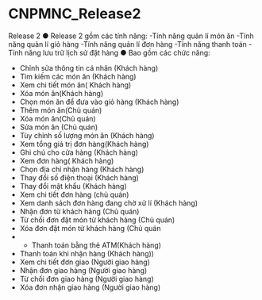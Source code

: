# CNPMNC_Release2
Release 2
● Release 2 gồm các tính năng:
-Tính năng quản lí món ăn 
-Tính năng quản lí giỏ hàng
-Tính năng quản lí đơn hàng
-Tính năng thanh toán
-Tính năng lưu trữ lịch sử đặt hàng
● Bao gồm các chức năng: 
+ Chỉnh sửa thông tin cá nhân (Khách hàng)
+	Tìm kiếm các món ăn (Khách hàng) 
+ Xem chi tiết món ăn( Khách hàng)
+ Xóa món ăn(Khách hàng)
+ Chọn món ăn để đưa vào giỏ hàng (Khách hàng)
+ Thêm món ăn(Chủ quán)
+ Xóa món ăn(Chủ quán)
+ Sửa món ăn (Chủ quán)
+ Tùy chỉnh số lượng món ăn (Khách hàng)
+ Xem tổng giá trị đơn hàng(Khách hàng)
+ Ghi chú cho cửa hàng (Khách hàng)
+ Xem đơn hàng( Khách hàng)
+ Chọn địa chỉ nhận hàng (Khách hàng)
+ Thay đổi số điện thoại (Khách hàng)
+ Thay đổi mật khẩu (Khách hàng)
+ Xem chi tiết đơn hàng (chủ quán)
+ Xem danh sách đơn hàng đang chờ xử lí (Khách hàng)
+ Nhận đơn từ khách hàng (Chủ quán)
+ Từ chối đơn đặt món từ khách hàng (Chủ quán)
+ Xóa đơn đặt món từ khách hàng (Chủ quán
+ + Thanh toán bằng thẻ ATM(Khách hàng)
+ Thanh toán khi nhận hàng (Khách hàng))
+ Xem chi tiết đơn giao (Người giao hàng)
+ Nhận đơn giao hàng (Người giao hàng)
+ Từ chối đơn giao hàng (Người giao hàng)
+ Xóa đơn nhận giao hàng (Người giao hàng)
